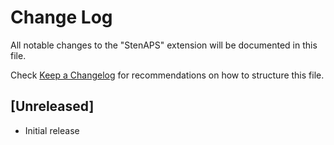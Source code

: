 # Change Log

All notable changes to the "StenAPS" extension will be documented in this file.

Check [Keep a Changelog](http://keepachangelog.com/) for recommendations on how to structure this file.

## [Unreleased]

- Initial release